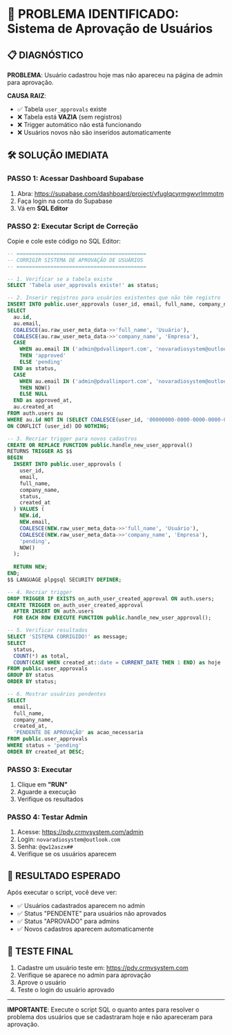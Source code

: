 # 🚨 PROBLEMA IDENTIFICADO: Sistema de Aprovação de Usuários

## 📋 DIAGNÓSTICO

**PROBLEMA**: Usuário cadastrou hoje mas não apareceu na página de admin para aprovação.

**CAUSA RAIZ**: 
- ✅ Tabela `user_approvals` existe
- ❌ Tabela está **VAZIA** (sem registros)
- ❌ Trigger automático não está funcionando
- ❌ Usuários novos não são inseridos automaticamente

## 🛠️ SOLUÇÃO IMEDIATA

### PASSO 1: Acessar Dashboard Supabase
1. Abra: https://supabase.com/dashboard/project/vfuglqcyrmgwvrlmmotm
2. Faça login na conta do Supabase
3. Vá em **SQL Editor**

### PASSO 2: Executar Script de Correção
Copie e cole este código no SQL Editor:

```sql
-- ==========================================
-- CORRIGIR SISTEMA DE APROVAÇÃO DE USUÁRIOS
-- ==========================================

-- 1. Verificar se a tabela existe
SELECT 'Tabela user_approvals existe!' as status;

-- 2. Inserir registros para usuários existentes que não têm registro
INSERT INTO public.user_approvals (user_id, email, full_name, company_name, status, approved_at, created_at)
SELECT 
  au.id,
  au.email,
  COALESCE(au.raw_user_meta_data->>'full_name', 'Usuário'),
  COALESCE(au.raw_user_meta_data->>'company_name', 'Empresa'),
  CASE 
    WHEN au.email IN ('admin@pdvallimport.com', 'novaradiosystem@outlook.com', 'teste@teste.com') 
    THEN 'approved' 
    ELSE 'pending' 
  END as status,
  CASE 
    WHEN au.email IN ('admin@pdvallimport.com', 'novaradiosystem@outlook.com', 'teste@teste.com') 
    THEN NOW() 
    ELSE NULL 
  END as approved_at,
  au.created_at
FROM auth.users au
WHERE au.id NOT IN (SELECT COALESCE(user_id, '00000000-0000-0000-0000-000000000000') FROM public.user_approvals)
ON CONFLICT (user_id) DO NOTHING;

-- 3. Recriar trigger para novos cadastros
CREATE OR REPLACE FUNCTION public.handle_new_user_approval()
RETURNS TRIGGER AS $$
BEGIN
  INSERT INTO public.user_approvals (
    user_id, 
    email, 
    full_name, 
    company_name, 
    status,
    created_at
  ) VALUES (
    NEW.id,
    NEW.email,
    COALESCE(NEW.raw_user_meta_data->>'full_name', 'Usuário'),
    COALESCE(NEW.raw_user_meta_data->>'company_name', 'Empresa'),
    'pending',
    NOW()
  );
  
  RETURN NEW;
END;
$$ LANGUAGE plpgsql SECURITY DEFINER;

-- 4. Recriar trigger
DROP TRIGGER IF EXISTS on_auth_user_created_approval ON auth.users;
CREATE TRIGGER on_auth_user_created_approval
  AFTER INSERT ON auth.users
  FOR EACH ROW EXECUTE FUNCTION public.handle_new_user_approval();

-- 5. Verificar resultados
SELECT 'SISTEMA CORRIGIDO!' as message;
SELECT 
  status, 
  COUNT(*) as total,
  COUNT(CASE WHEN created_at::date = CURRENT_DATE THEN 1 END) as hoje
FROM public.user_approvals 
GROUP BY status
ORDER BY status;

-- 6. Mostrar usuários pendentes
SELECT 
  email,
  full_name,
  company_name,
  created_at,
  'PENDENTE DE APROVAÇÃO' as acao_necessaria
FROM public.user_approvals 
WHERE status = 'pending'
ORDER BY created_at DESC;
```

### PASSO 3: Executar
1. Clique em **"RUN"**
2. Aguarde a execução
3. Verifique os resultados

### PASSO 4: Testar Admin
1. Acesse: https://pdv.crmvsystem.com/admin
2. Login: `novaradiosystem@outlook.com`
3. Senha: `@qw12aszx##`
4. Verifique se os usuários aparecem

## 🎯 RESULTADO ESPERADO

Após executar o script, você deve ver:
- ✅ Usuários cadastrados aparecem no admin
- ✅ Status "PENDENTE" para usuários não aprovados
- ✅ Status "APROVADO" para admins
- ✅ Novos cadastros aparecem automaticamente

## 🔄 TESTE FINAL

1. Cadastre um usuário teste em: https://pdv.crmvsystem.com
2. Verifique se aparece no admin para aprovação
3. Aprove o usuário
4. Teste o login do usuário aprovado

---

**IMPORTANTE**: Execute o script SQL o quanto antes para resolver o problema dos usuários que se cadastraram hoje e não apareceram para aprovação.
